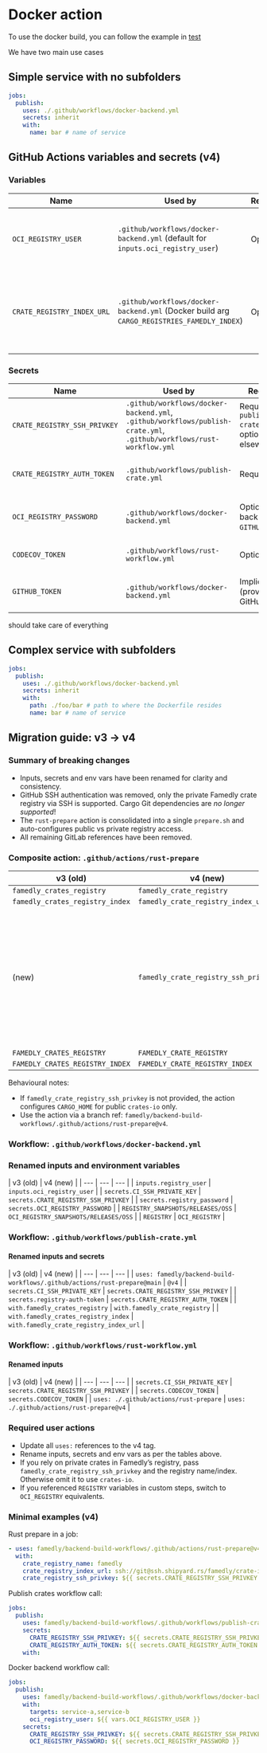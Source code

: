 # Docker action

To use the docker build, you can follow the example in [test](./.github/workflows/docker-test.yml)

We have two main use cases

## Simple service with no subfolders

```yaml
jobs:
  publish:
    uses: ./.github/workflows/docker-backend.yml
    secrets: inherit
    with:
      name: bar # name of service
```

## GitHub Actions variables and secrets (v4)

### Variables

| Name | Used by | Required | Purpose |
| --- | --- | --- | --- |
| `OCI_REGISTRY_USER` | `.github/workflows/docker-backend.yml` (default for `inputs.oci_registry_user`) | Optional | Username for logging into the target OCI registry. |
| `CRATE_REGISTRY_INDEX_URL` | `.github/workflows/docker-backend.yml` (Docker build arg `CARGO_REGISTRIES_FAMEDLY_INDEX`) | Optional | URL of the crate registry index used inside Docker builds. |

### Secrets

| Name | Used by | Required | Purpose |
| --- | --- | --- | --- |
| `CRATE_REGISTRY_SSH_PRIVKEY` | `.github/workflows/docker-backend.yml`, `.github/workflows/publish-crate.yml`, `.github/workflows/rust-workflow.yml` | Required in `publish-crate`; optional elsewhere | SSH private key for accessing the private crate registry index. |
| `CRATE_REGISTRY_AUTH_TOKEN` | `.github/workflows/publish-crate.yml` | Required | Auth token used when publishing crates to the configured registry. |
| `OCI_REGISTRY_PASSWORD` | `.github/workflows/docker-backend.yml` | Optional (falls back to `GITHUB_TOKEN`) | Password for logging into the target OCI registry when pushing images. |
| `CODECOV_TOKEN` | `.github/workflows/rust-workflow.yml` | Optional | Token for uploading coverage and test results to Codecov. |
| `GITHUB_TOKEN` | `.github/workflows/docker-backend.yml` | Implicit (provided by GitHub) | Fallback token for OCI login when `OCI_REGISTRY_PASSWORD` is not set. |

should take care of everything

## Complex service with subfolders

```yaml
jobs:
  publish:
    uses: ./.github/workflows/docker-backend.yml
    secrets: inherit
    with:
      path: ./foo/bar # path to where the Dockerfile resides
      name: bar # name of service
```

## Migration guide: v3 → v4

### Summary of breaking changes
- Inputs, secrets and env vars have been renamed for clarity and consistency.
- GitHub SSH authentication was removed, only the private Famedly crate registry via SSH is supported. Cargo Git dependencies are *no longer supported*!
- The `rust-prepare` action is consolidated into a single `prepare.sh` and auto-configures public vs private registry access.
- All remaining GitLab references have been removed.

### Composite action: `.github/actions/rust-prepare`

| v3 (old) | v4 (new) | Notes |
| --- | --- | --- |
| `famedly_crates_registry` | `famedly_crate_registry` ||
| `famedly_crates_registry_index` | `famedly_crate_registry_index_url` ||
| (new) | `famedly_crate_registry_ssh_privkey` | SSH private key for the private registry index. Optional; when omitted, builds use `crates-io`. |
| `FAMEDLY_CRATES_REGISTRY` | `FAMEDLY_CRATE_REGISTRY` ||
| `FAMEDLY_CRATES_REGISTRY_INDEX` | `FAMEDLY_CRATE_REGISTRY_INDEX` ||

Behavioural notes:
- If `famedly_crate_registry_ssh_privkey` is not provided, the action configures `CARGO_HOME` for public `crates-io` only.
- Use the action via a branch ref: `famedly/backend-build-workflows/.github/actions/rust-prepare@v4`.

### Workflow: `.github/workflows/docker-backend.yml`
### Renamed inputs and environment variables
| v3 (old) | v4 (new) |
| --- | --- | --- |
| `inputs.registry_user` | `inputs.oci_registry_user` |
| `secrets.CI_SSH_PRIVATE_KEY` | `secrets.CRATE_REGISTRY_SSH_PRIVKEY` |
| `secrets.registry_password` | `secrets.OCI_REGISTRY_PASSWORD` |
| `REGISTRY_SNAPSHOTS/RELEASES/OSS` | `OCI_REGISTRY_SNAPSHOTS/RELEASES/OSS` |
| `REGISTRY` | `OCI_REGISTRY` |

### Workflow: `.github/workflows/publish-crate.yml`
#### Renamed inputs and secrets

| v3 (old) | v4 (new) |
| --- | --- | --- |
| `uses: famedly/backend-build-workflows/.github/actions/rust-prepare@main` | `@v4` |
| `secrets.CI_SSH_PRIVATE_KEY` | `secrets.CRATE_REGISTRY_SSH_PRIVKEY` |
| `secrets.registry-auth-token` | `secrets.CRATE_REGISTRY_AUTH_TOKEN` |
| `with.famedly_crates_registry` | `with.famedly_crate_registry` | 
| `with.famedly_crates_registry_index` | `with.famedly_crate_registry_index_url` |
### Workflow: `.github/workflows/rust-workflow.yml`
#### Renamed inputs

| v3 (old) | v4 (new) |
| --- | --- | --- |
| `secrets.CI_SSH_PRIVATE_KEY` | `secrets.CRATE_REGISTRY_SSH_PRIVKEY` |
| `secrets.CODECOV_TOKEN` | `secrets.CODECOV_TOKEN` |
| `uses: ./.github/actions/rust-prepare` | `uses: ./.github/actions/rust-prepare@v4` |
### Required user actions
- Update all `uses:` references to the v4 tag.
- Rename inputs, secrets and env vars as per the tables above.
- If you rely on private crates in Famedly’s registry, pass `famedly_crate_registry_ssh_privkey` and the registry name/index. Otherwise omit it to use `crates-io`.
- If you referenced `REGISTRY` variables in custom steps, switch to `OCI_REGISTRY` equivalents.

### Minimal examples (v4)

Rust prepare in a job:

```yaml
- uses: famedly/backend-build-workflows/.github/actions/rust-prepare@v4
  with:
    crate_registry_name: famedly
    crate_registry_index_url: ssh://git@ssh.shipyard.rs/famedly/crate-index.git
    crate_registry_ssh_privkey: ${{ secrets.CRATE_REGISTRY_SSH_PRIVKEY }}
```

Publish crates workflow call:

```yaml
jobs:
  publish:
    uses: famedly/backend-build-workflows/.github/workflows/publish-crate.yml@v4
    secrets:
      CRATE_REGISTRY_SSH_PRIVKEY: ${{ secrets.CRATE_REGISTRY_SSH_PRIVKEY }}
      CRATE_REGISTRY_AUTH_TOKEN: ${{ secrets.CRATE_REGISTRY_AUTH_TOKEN }}
    with:
```

Docker backend workflow call:

```yaml
jobs:
  publish:
    uses: famedly/backend-build-workflows/.github/workflows/docker-backend.yml@v4
    with:
      targets: service-a,service-b
      oci_registry_user: ${{ vars.OCI_REGISTRY_USER }}
    secrets:
      CRATE_REGISTRY_SSH_PRIVKEY: ${{ secrets.CRATE_REGISTRY_SSH_PRIVKEY }}
      OCI_REGISTRY_PASSWORD: ${{ secrets.OCI_REGISTRY_PASSWORD }}
```
